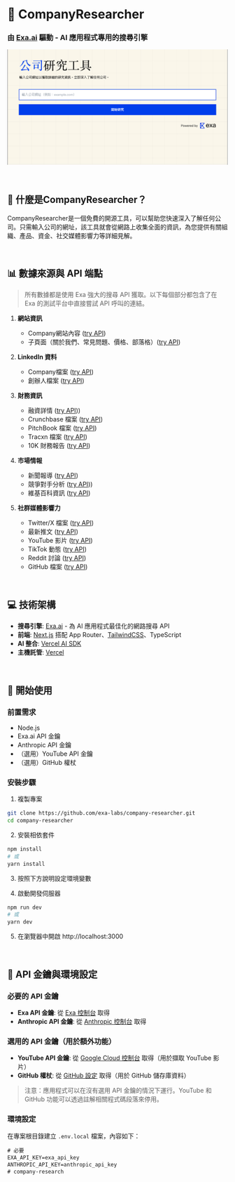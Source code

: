 # 🔎 CompanyResearcher
### 由 [Exa.ai](https://exa.ai) 驅動 - AI 應用程式專用的搜尋引擎

![截圖](https://github.com/MarkLo127/company-research/blob/main/app/opengraph-image.jpg)

<br>

## 🎯 什麼是CompanyResearcher？

CompanyResearcher是一個免費的開源工具，可以幫助您快速深入了解任何公司。只需輸入公司的網址，該工具就會從網路上收集全面的資訊，為您提供有關組織、產品、資金、社交媒體影響力等詳細見解。

<br>

## 📊 數據來源與 API 端點
> 所有數據都是使用 Exa 強大的搜尋 API 獲取。以下每個部分都包含了在 Exa 的測試平台中直接嘗試 API 呼叫的連結。

1. **網站資訊**
   - Company網站內容 ([try API](https://dashboard.exa.ai/playground/get-contents?filters=%7B%22ids%22%3A%5B%22https%3A%2F%2Fexa.ai%22%5D%2C%22text%22%3A%22true%22%2C%22summary%22%3Atrue%7D))
   - 子頁面（關於我們、常見問題、價格、部落格）([try API](https://dashboard.exa.ai/playground/search?q=exa.ai&c=company&filters=%7B%22type%22%3A%22neural%22%2C%22text%22%3A%22true%22%2C%22numResults%22%3A1%2C%22livecrawl%22%3A%22always%22%2C%22subpages%22%3A10%2C%22subpageTarget%22%3A%5B%22about%22%2C%22pricing%22%2C%22faq%22%2C%22blog%22%5D%2C%22includeDomains%22%3A%5B%22exa.ai%22%5D%7D))

2. **LinkedIn 資料**
   - Company檔案 ([try API](https://dashboard.exa.ai/playground/search?q=https%3A%2F%2Fexa.ai%20Linkedin%20profile%3A&filters=%7B%22type%22%3A%22keyword%22%2C%22text%22%3A%22true%22%2C%22numResults%22%3A1%2C%22livecrawl%22%3A%22always%22%7D))
   - 創辦人檔案 ([try API](https://dashboard.exa.ai/playground/search?q=exa.ai%20founder%27s%20Linkedin%20page%3A&filters=%7B%22type%22%3A%22keyword%22%2C%22numResults%22%3A5%2C%22includeDomains%22%3A%5B%22linkedin.com%22%5D%7D))

3. **財務資訊**
   - 融資詳情 ([try API](https://dashboard.exa.ai/playground/search?q=exa.ai%20Funding%3A&filters=%7B%22type%22%3A%22keyword%22%2C%22text%22%3A%22true%22%2C%22numResults%22%3A1%2C%22livecrawl%22%3A%22always%22%2C%22summary%22%3A%7B%22query%22%3A%22Tell%20me%20all%20about%20the%20funding%20(and%20if%20available%2C%20the%20valuation)%20of%20this%20company%20in%20detail.%20Do%20not%20tell%20me%20about%20the%20company%2C%20just%20give%20all%20the%20funding%20information%20in%20detail.%20If%20funding%20or%20valuation%20info%20is%20not%20preset%2C%20just%20reply%20with%20one%20word%20%5C%22NO%5C%22.%22%7D%2C%22includeText%22%3A%5B%22exa.ai%22%5D%7D)))
   - Crunchbase 檔案 ([try API](https://dashboard.exa.ai/playground/search?q=exa.ai%20crunchbase%20profile%3A&filters=%7B%22type%22%3A%22keyword%22%2C%22numResults%22%3A1%2C%22includeText%22%3A%5B%22exa.ai%22%5D%2C%22includeDomains%22%3A%5B%22crunchbase.com%22%5D%7D))
   - PitchBook 檔案 ([try API](https://dashboard.exa.ai/playground/search?q=exa.ai%20pitchbook%20profile%3A&filters=%7B%22type%22%3A%22keyword%22%2C%22numResults%22%3A1%2C%22includeText%22%3A%5B%22exa.ai%22%5D%2C%22includeDomains%22%3A%5B%22pitchbook.com%22%5D%7D))
   - Tracxn 檔案 ([try API](https://dashboard.exa.ai/playground/search?q=exa.ai%20tracxn%20profile%3A&filters=%7B%22type%22%3A%22keyword%22%2C%22numResults%22%3A1%2C%22includeDomains%22%3A%5B%22tracxn.com%22%5D%2C%22includeText%22%3A%5B%22exa.ai%22%5D%7D))
   - 10K 財務報告 ([try API](https://dashboard.exa.ai/playground/search?q=airbnb.com%2010k%20financial%20report%3A&c=financial%20report&filters=%7B%22type%22%3A%22keyword%22%2C%22livecrawl%22%3A%22always%22%2C%22text%22%3A%22true%22%2C%22includeText%22%3A%5B%22airbnb.com%22%5D%7D))

4. **市場情報**
   - 新聞報導 ([try API](https://dashboard.exa.ai/playground/search?q=https%3A%2F%2Fexa.ai%20News%3A&c=news&filters=%7B%22type%22%3A%22keyword%22%2C%22text%22%3A%22true%22%2C%22livecrawl%22%3A%22always%22%2C%22includeText%22%3A%5B%22exa.ai%22%5D%7D))
   - 競爭對手分析 ([try API](https://dashboard.exa.ai/playground/search?q=web%20search%20API&filters=%7B%22type%22%3A%22neural%22%2C%22useAutoprompt%22%3Atrue%2C%22text%22%3A%22true%22%2C%22summary%22%3A%7B%22query%22%3A%22Explain%20in%20one%2Ftwo%20lines%20what%20does%20this%20company%20do%20in%20simple%20english.%20Don%27t%20use%20any%20diffcult%20words.%22%7D%2C%22livecrawl%22%3A%22always%22%2C%22excludeDomains%22%3A%5B%22exa.ai%22%5D%7D)))
   - 維基百科資訊 ([try API](https://dashboard.exa.ai/playground/search?q=openai.com%20company%20wikipedia%20page%3A&filters=%7B%22type%22%3A%22keyword%22%2C%22numResults%22%3A1%2C%22includeDomains%22%3A%5B%22wikipedia.org%22%5D%2C%22includeText%22%3A%5B%22openai.com%22%5D%2C%22text%22%3A%22true%22%7D))

5. **社群媒體影響力**
   - Twitter/X 檔案 ([try API](https://dashboard.exa.ai/playground/search?q=exa.ai%20Twitter%20(X)%20profile%3A&filters=%7B%22type%22%3A%22keyword%22%2C%22numResults%22%3A1%2C%22text%22%3A%22true%22%2C%22livecrawl%22%3A%22always%22%2C%22includeDomains%22%3A%5B%22x.com%22%2C%22twitter.com%22%5D%2C%22includeText%22%3A%5B%22exa.ai%22%5D%7D))
   - 最新推文 ([try API](https://dashboard.exa.ai/playground/search?q=from%3Aexaailabs&c=tweet&filters=%7B%22type%22%3A%22keyword%22%2C%22text%22%3A%22true%22%2C%22livecrawl%22%3A%22always%22%2C%22numResults%22%3A100%2C%22includeDomains%22%3A%5B%22twitter.com%22%2C%22x.com%22%5D%2C%22includeText%22%3A%5B%22exaailabs%22%5D%7D))
   - YouTube 影片 ([try API](https://dashboard.exa.ai/playground/search?q=exa.ai&filters=%7B%22type%22%3A%22keyword%22%2C%22includeDomains%22%3A%5B%22youtube.com%22%5D%2C%22numResults%22%3A10%2C%22includeText%22%3A%5B%22exa.ai%22%5D%7D))
   - TikTok 動態 ([try API](https://dashboard.exa.ai/playground/search?q=exa.ai%20Tiktok%3A&filters=%7B%22type%22%3A%22keyword%22%2C%22numResults%22%3A1%2C%22includeDomains%22%3A%5B%22tiktok.com%22%5D%2C%22includeText%22%3A%5B%22exa.ai%22%5D%7D))
   - Reddit 討論 ([try API](https://dashboard.exa.ai/playground/search?q=exa.ai&filters=%7B%22type%22%3A%22keyword%22%2C%22includeDomains%22%3A%5B%22reddit.com%22%5D%2C%22includeText%22%3A%5B%22exa.ai%22%5D%7D))
   - GitHub 檔案 ([try API](https://dashboard.exa.ai/playground/search?q=exa.ai%20Github%3A&filters=%7B%22type%22%3A%22keyword%22%2C%22numResults%22%3A1%2C%22includeDomains%22%3A%5B%22github.com%22%5D%7D))

<br>

## 💻 技術架構
- **搜尋引擎**: [Exa.ai](https://exa.ai) - 為 AI 應用程式最佳化的網路搜尋 API
- **前端**: [Next.js](https://nextjs.org/docs) 搭配 App Router、[TailwindCSS](https://tailwindcss.com)、TypeScript
- **AI 整合**: [Vercel AI SDK](https://sdk.vercel.ai/docs/ai-sdk-core)
- **主機託管**: [Vercel](https://vercel.com/)

<br>

## 🚀 開始使用

### 前置需求
- Node.js
- Exa.ai API 金鑰
- Anthropic API 金鑰
- （選用）YouTube API 金鑰
- （選用）GitHub 權杖

### 安裝步驟

1. 複製專案
```bash
git clone https://github.com/exa-labs/company-researcher.git
cd company-researcher
```

2. 安裝相依套件
```bash
npm install
# 或
yarn install
```

3. 按照下方說明設定環境變數

4. 啟動開發伺服器
```bash
npm run dev
# 或
yarn dev
```

5. 在瀏覽器中開啟 http://localhost:3000

<br>

## 🔑 API 金鑰與環境設定

### 必要的 API 金鑰
* **Exa API 金鑰**: 從 [Exa 控制台](https://dashboard.exa.ai/api-keys) 取得
* **Anthropic API 金鑰**: 從 [Anthropic 控制台](https://console.anthropic.com/) 取得

### 選用的 API 金鑰（用於額外功能）
* **YouTube API 金鑰**: 從 [Google Cloud 控制台](https://console.cloud.google.com/apis/credentials) 取得（用於擷取 YouTube 影片）
* **GitHub 權杖**: 從 [GitHub 設定](https://github.com/settings/tokens) 取得（用於 GitHub 儲存庫資料）

> 注意：應用程式可以在沒有選用 API 金鑰的情況下運行。YouTube 和 GitHub 功能可以透過註解相關程式碼段落來停用。

### 環境設定

在專案根目錄建立 `.env.local` 檔案，內容如下：

```env
# 必要
EXA_API_KEY=exa_api_key
ANTHROPIC_API_KEY=anthropic_api_key
# company-research
